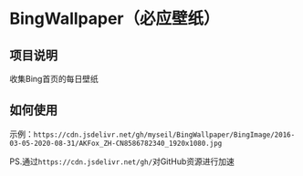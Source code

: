 # BingWallpaper（必应壁纸）

## 项目说明

收集Bing首页的每日壁纸

## 如何使用

示例：`https://cdn.jsdelivr.net/gh/myseil/BingWallpaper/BingImage/2016-03-05-2020-08-31/AKFox_ZH-CN8586782340_1920x1080.jpg`

PS.通过`https://cdn.jsdelivr.net/gh/`对GitHub资源进行加速
